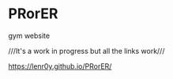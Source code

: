 # PRorER
gym website

///It's a work in progress but all the links work///


https://lenr0y.github.io/PRorER/


